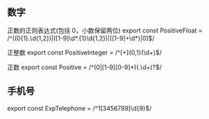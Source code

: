 ## 数字

正数的正则表达式(包括 0，小数保留两位)
export const PositiveFloat = /^((0{1}\.\d{1,2})|([1-9]\d*\.{1}\d{1,2})|([1-9]+\d*)|0)$/

正整数
export const PositiveInteger = /^[+]{0,1}(\d+)$/

正数
export const Positive = /^(0|[1-9][0-9]\*)(\.\d+)?$/

## 手机号

export const ExpTelephone = /^1[3456789]\d{9}$/

